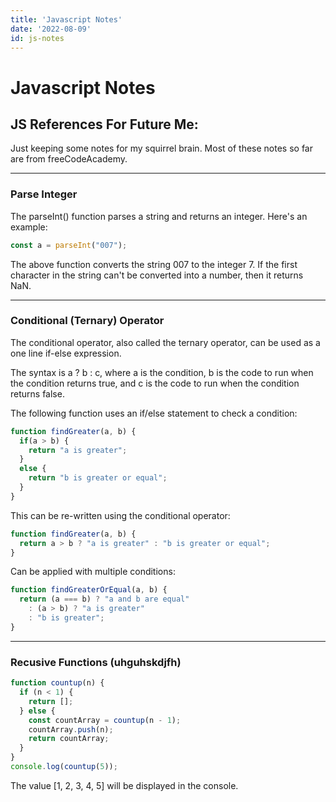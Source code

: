 ```yaml
---
title: 'Javascript Notes'
date: '2022-08-09'
id: js-notes
---
```


# Javascript Notes

## JS References For Future Me:
Just keeping some notes for my squirrel brain. Most of these notes so far are from freeCodeAcademy.

---

### Parse Integer

The parseInt() function parses a string and returns an integer. Here's an example:

```javascript
const a = parseInt("007");
```
The above function converts the string 007 to the integer 7. If the first character in the string can't be converted into a number, then it returns NaN.

---

### Conditional (Ternary) Operator
The conditional operator, also called the ternary operator, can be used as a one line if-else expression.

The syntax is a ? b : c, where a is the condition, b is the code to run when the condition returns true, and c is the code to run when the condition returns false.

The following function uses an if/else statement to check a condition:

```javascript
function findGreater(a, b) {
  if(a > b) {
    return "a is greater";
  }
  else {
    return "b is greater or equal";
  }
}
```

This can be re-written using the conditional operator:

``` javascript
function findGreater(a, b) {
  return a > b ? "a is greater" : "b is greater or equal";
}
```

Can be applied with multiple conditions:

```javascript
function findGreaterOrEqual(a, b) {
  return (a === b) ? "a and b are equal" 
    : (a > b) ? "a is greater" 
    : "b is greater";
}
```
---

### Recusive Functions (uhguhskdjfh)

```javascript
function countup(n) {
  if (n < 1) {
    return [];
  } else {
    const countArray = countup(n - 1);
    countArray.push(n);
    return countArray;
  }
}
console.log(countup(5));
```
The value [1, 2, 3, 4, 5] will be displayed in the console.

